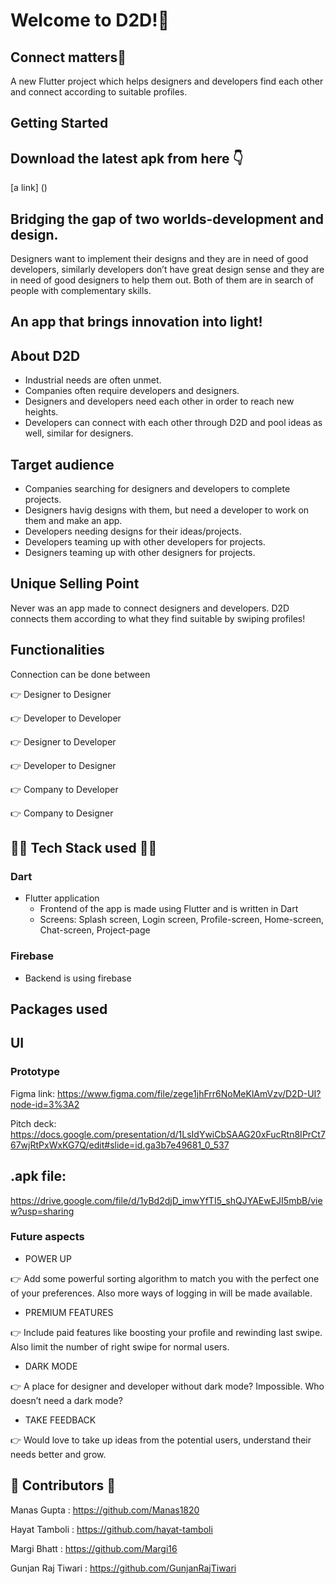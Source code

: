 # Welcome to D2D!👋 
## Connect matters🤝

A new Flutter project which helps designers and developers find each other and connect according to suitable profiles.

## Getting Started

## Download the latest apk from here 👇
[a link] ()

## Bridging the gap of two worlds-development and design. 
Designers want to implement their designs and they are in need of good developers, similarly developers don’t have great design sense and they are in need of good designers to help them out. Both of them are in search of people with complementary skills. 

## An app that brings innovation into light!

## About D2D
- Industrial needs are often unmet.
- Companies often require developers and designers.
- Designers and developers need each other in order to reach new heights.
- Developers can connect with each other through D2D and pool ideas as well, similar for designers.

## Target audience
- Companies searching for designers and developers to complete projects.
- Designers havig designs with them, but need a developer to work on them and make an app.
- Developers needing designs for their ideas/projects.
- Developers teaming up with other developers for projects.
- Designers teaming up with other designers for projects.

## Unique Selling Point
Never was an app made to connect designers and developers.
D2D connects them according to what they find suitable by swiping profiles!

## Functionalities
Connection can be done between

👉 Designer to Designer

👉 Developer to Developer

👉 Designer to Developer

👉 Developer to Designer

👉 Company to Developer

👉 Company to Designer

## 👨‍💻  Tech Stack used 👩‍💻
### Dart
   - Flutter application
      - Frontend of the app is made using Flutter and is written in Dart
      - Screens: Splash screen, Login screen, Profile-screen, Home-screen, Chat-screen, Project-page
   
### Firebase
- Backend is using firebase

## Packages used

## UI

### Prototype
Figma link:
https://www.figma.com/file/zege1jhFrr6NoMeKlAmVzv/D2D-UI?node-id=3%3A2

Pitch deck:
https://docs.google.com/presentation/d/1LsIdYwiCbSAAG20xFucRtn8IPrCt767wjRtPxWxKG7Q/edit#slide=id.ga3b7e49681_0_537

## .apk file:
https://drive.google.com/file/d/1yBd2djD_imwYfTI5_shQJYAEwEJI5mbB/view?usp=sharing

### Future aspects

- POWER UP

👉 Add some powerful sorting algorithm to match you with the perfect one of your preferences. Also more ways of logging in will be made available.

- PREMIUM FEATURES

👉 Include paid features like boosting your profile and rewinding last swipe. Also limit the number of right swipe for normal users.

- DARK MODE

👉 A place for designer and developer without dark mode? Impossible.
Who doesn’t need a dark mode?

- TAKE FEEDBACK

👉 Would love to take up ideas from the potential users, understand their needs better and grow.

## 👧 Contributors 👦

Manas Gupta : https://github.com/Manas1820

Hayat Tamboli : https://github.com/hayat-tamboli

Margi Bhatt : https://github.com/Margi16

Gunjan Raj Tiwari : https://github.com/GunjanRajTiwari
